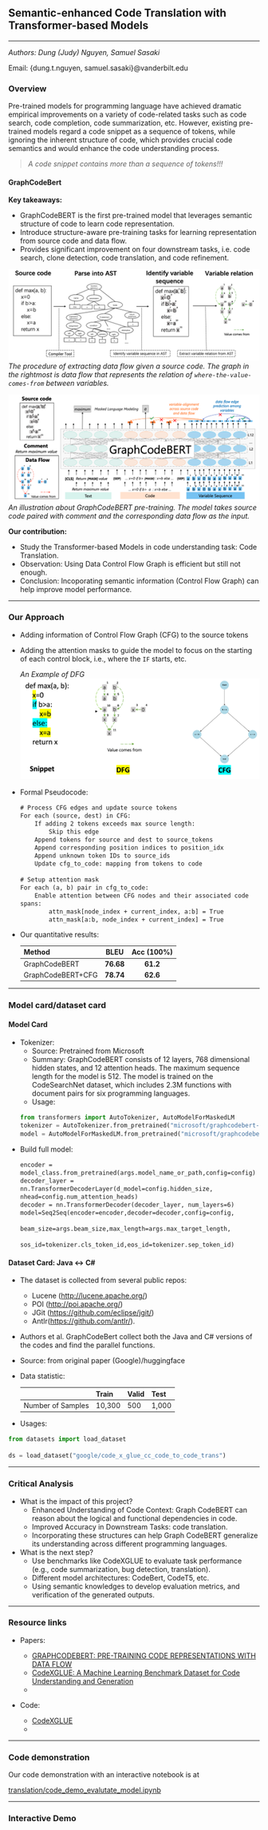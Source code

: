 ## Semantic-enhanced Code Translation with Transformer-based Models
------------
*Authors: Dung (Judy) Nguyen, Samuel Sasaki* 

Email: {dung.t.nguyen, samuel.sasaki}@vanderbilt.edu

### Overview
Pre-trained models for programming language have achieved dramatic empirical improvements on a variety of code-related tasks such as code search, code completion, code summarization, etc. 
However, existing pre-trained models regard a code snippet as a sequence of tokens, while ignoring the inherent structure of code, which provides crucial code semantics and would enhance the code understanding process.
> *A code snippet contains more than a sequence of tokens!!!*


#### GraphCodeBert
**Key takeaways:**
- GraphCodeBERT is the first pre-trained model
that leverages semantic structure of code to learn code representation.
- Introduce structure-aware pre-training tasks for learning representation from source code and data flow.
- Provides significant improvement on four downstream tasks, i.e. code search, clone detection, code translation, and code refinement.

![Data Flow Graph](translation/assets/dfg_graphcodebert.png)
*The procedure of extracting data flow given a source code. The graph in the rightmost is data flow that represents the relation of `where-the-value-comes-from` between variables.*

![GraphCodeBert](translation/assets/graphcodebert_overall.png)
*An illustration about GraphCodeBERT pre-training. The model takes source code paired with comment and the corresponding data flow as the input.*

**Our contribution:**
- Study the Transformer-based Models in code understanding task: Code Translation.
- Observation: Using Data Control Flow Graph is efficient but still not enough.
- Conclusion: Incoporating semantic information (Control Flow Graph) can help improve model performance.

----------
### Our Approach
- Adding information of Control Flow Graph (CFG) to the source tokens
- Adding the attention masks to guide the model to focus on the starting of each control block, i.e., where the `IF` starts, etc.

    *An Example of DFG*
    ![Preview](./translation/assets/example_dfg.png)

- Formal Pseudocode:
    ```
    # Process CFG edges and update source tokens
    For each (source, dest) in CFG:
        If adding 2 tokens exceeds max source length:
            Skip this edge
        Append tokens for source and dest to source_tokens
        Append corresponding position indices to position_idx
        Append unknown token IDs to source_ids
        Update cfg_to_code: mapping from tokens to code

    # Setup attention mask
    For each (a, b) pair in cfg_to_code:
        Enable attention between CFG nodes and their associated code spans:
            attn_mask[node_index + current_index, a:b] = True
            attn_mask[a:b, node_index + current_index] = True

    ```
- Our quantitative results:

    | Method         |   BLEU    | Acc (100%) |
    | -------------- | :-------: | :--------: |
    | GraphCodeBERT  | **76.68** |  **61.2**  |
    | GraphCodeBERT+CFG  | **78.74** |  **62.6**  |

----------
### Model card/dataset card
#### Model Card
- Tokenizer:
    - Source: Pretrained from Microsoft
    - Summary: GraphCodeBERT consists of 12 layers, 768 dimensional hidden states, and 12 attention heads. The maximum sequence length for the model is 512. The model is trained on the CodeSearchNet dataset, which includes 2.3M functions with document pairs for six programming languages.
    - Usage: 
    ```python
    from transformers import AutoTokenizer, AutoModelForMaskedLM
    tokenizer = AutoTokenizer.from_pretrained("microsoft/graphcodebert-base")
    model = AutoModelForMaskedLM.from_pretrained("microsoft/graphcodebert-base")
    ```
- Build full model:
    ```pythonn
    encoder = model_class.from_pretrained(args.model_name_or_path,config=config)    
    decoder_layer = nn.TransformerDecoderLayer(d_model=config.hidden_size, nhead=config.num_attention_heads)
    decoder = nn.TransformerDecoder(decoder_layer, num_layers=6)
    model=Seq2Seq(encoder=encoder,decoder=decoder,config=config,
                    beam_size=args.beam_size,max_length=args.max_target_length,
                    sos_id=tokenizer.cls_token_id,eos_id=tokenizer.sep_token_id)
    ```

#### Dataset Card: Java <-> C#
- The dataset is collected from several public repos:
    - Lucene (http://lucene.apache.org/)
    - POI (http://poi.apache.org/)
    - JGit (https://github.com/eclipse/jgit/)
    - Antlr(https://github.com/antlr/).
- Authors et al. GraphCodeBert collect both the Java and C# versions of the codes and find the parallel functions.
- Source: from original paper (Google)/huggingface
- Data statistic:

    |               | Train  | Valid | Test  |
    |---------------|--------|-------|-------|
    | Number of Samples | 10,300 | 500   | 1,000 |
- Usages:
```python
from datasets import load_dataset

ds = load_dataset("google/code_x_glue_cc_code_to_code_trans")
```

----------
### Critical Analysis
- What is the impact of this project? 
    - Enhanced Understanding of Code Context: Graph CodeBERT can reason about the logical and functional dependencies in code.
    - Improved Accuracy in Downstream Tasks: code translation.
    - Incorporating these structures can help Graph CodeBERT generalize its understanding across different programming languages.
- What is the next step?
    - Use benchmarks like CodeXGLUE to evaluate task performance (e.g., code summarization, bug detection, translation).
    - Different model architectures: CodeBert, CodeT5, etc.
    - Using semantic knowledges to develop evaluation metrics, and verification of the generated outputs.

----------
### Resource links
- Papers:
    - [GRAPHCODEBERT: PRE-TRAINING CODE REPRESENTATIONS WITH DATA FLOW](https://openreview.net/pdf?id=jLoC4ez43PZ)
    - [CodeXGLUE: A Machine Learning Benchmark Dataset for Code Understanding and Generation](https://arxiv.org/pdf/2102.04664)
    - 

- Code:
    - [CodeXGLUE](https://github.com/microsoft/CodeXGLUE)
    - 
----------
### Code demonstration
Our code demonstration with an interactive notebook is at 

[translation/code_demo_evalutate_model.ipynb](translation/code_demo_evalutate_model.ipynb)

----------
### Interactive Demo

